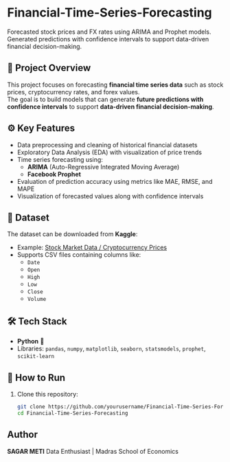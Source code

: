 # Financial-Time-Series-Forecasting
Forecasted stock prices and FX rates using ARIMA and Prophet models. Generated predictions with confidence intervals to support data-driven financial decision-making.

## 📌 Project Overview
This project focuses on forecasting **financial time series data** such as stock prices, cryptocurrency rates, and forex values.  
The goal is to build models that can generate **future predictions with confidence intervals** to support **data-driven financial decision-making**.

## ⚙️ Key Features
- Data preprocessing and cleaning of historical financial datasets  
- Exploratory Data Analysis (EDA) with visualization of price trends  
- Time series forecasting using:
  - **ARIMA** (Auto-Regressive Integrated Moving Average)  
  - **Facebook Prophet**  
- Evaluation of prediction accuracy using metrics like MAE, RMSE, and MAPE  
- Visualization of forecasted values along with confidence intervals  

## 📂 Dataset
The dataset can be downloaded from **Kaggle**:
- Example: [Stock Market Data / Cryptocurrency Prices](https://www.kaggle.com/datasets)  
- Supports CSV files containing columns like:  
  - `Date`  
  - `Open`  
  - `High`  
  - `Low`  
  - `Close`  
  - `Volume`

## 🛠️ Tech Stack
- **Python** 🐍  
- Libraries: `pandas`, `numpy`, `matplotlib`, `seaborn`, `statsmodels`, `prophet`, `scikit-learn`

## 🚀 How to Run
1. Clone this repository:
   ```bash
   git clone https://github.com/yourusername/Financial-Time-Series-Forecasting.git
   cd Financial-Time-Series-Forecasting
## Author 
**SAGAR METI**
Data Enthusiast | Madras School of Economics
